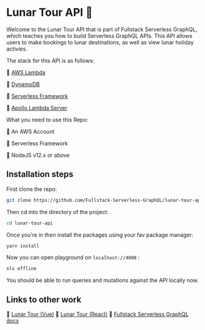 # Lunar Tour API 🌟

Welcome to the Lunar Tour API that is part of Fullstack Serverless GraphQL, which teaches you how to build Serverless GraphQL APIs. This API allows users to make bookings to lunar destinations, as well as view lunar holiday activies.

The stack for this API is as follows:

🌟 [AWS Lambda](https://aws.amazon.com/lambda/)

🌟 [DynamoDB](https://aws.amazon.com/dynamodb/)

🌟 [Serverless Framework](https://www.serverless.com/)

🌟 [Apollo Lambda Server](https://www.apollographql.com/docs/apollo-server/)

What you need to use this Repo:

🧁 An AWS Account

🧁 Serverless Framework

🧁 NodeJS v12.x or above

## Installation steps

First clone the repo:

```bash
git clone https://github.com/Fullstack-Serverless-GraphQL/lunar-tour-api
```

Then cd into the directory of the project:

```bash
cd lunar-tour-api
```

Once you're in then install the packages using your fav package manager:

```bash
yarn install
```

Now you can open playground on `localhost://4000` :

```bash
sls offline
```

You should be able to run queries and mutations against the API locally now.

## Links to other work

🦚 [Lunar Tour (Vue)](https://github.com/Fullstack-Serverless-GraphQL/lunar-tour-frontend)
🦚 [Lunar Tour (React)](https://github.com/Fullstack-Serverless-GraphQL/lunar-tour-react)
🦚 [Fullstack Serverless GraphQL docs](https://github.com/Fullstack-Serverless-GraphQL/fullstack-serverless-graphql-docs)
